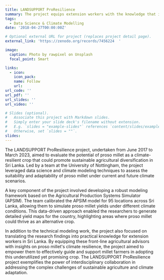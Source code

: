 ```yaml
---
title: LANDSUPPORT ProResilience   
summary: The project equips extension workers with the knowledge that is required for guiding millet farmers in Sri Lanka. 
tags:
  - Data Science & Climate Modelling
date: '2018-04-27T00:00:00Z'

# Optional external URL for project (replaces project detail page).
external_link: 'https://zenodo.org/records/7456224  '

image:
  caption: Photo by rawpixel on Unsplash
  focal_point: Smart

links:
  - icon: 
    icon_pack: 
    name: Follow
    url: 
url_code: ''
url_pdf: ''
url_slides: ''
url_video: ''

# Slides (optional).
#   Associate this project with Markdown slides.
#   Simply enter your slide deck's filename without extension.
#   E.g. `slides = "example-slides"` references `content/slides/example-slides.md`.
#   Otherwise, set `slides = ""`.
slides: 
---
```


The LANDSUPPORT ProResilience project, undertaken from June 2017 to March 2023, aimed to evaluate the potential of proso millet as a climate-resilient crop that could promote sustainable agricultural diversification in Sri Lanka. Led by a team at the University of Nottingham, the project leveraged data science and climate modeling techniques to assess the suitability and adaptability of proso millet under current and future climate scenarios.

A key component of the project involved developing a robust modeling framework based on the Agricultural Production Systems Simulator (APSIM). The team calibrated the APSIM model for 95 locations across Sri Lanka, allowing them to simulate proso millet yields under different climate conditions. This data-driven approach enabled the researchers to generate detailed yield maps for the country, highlighting areas where proso millet could thrive as an alternative crop.

In addition to the technical modeling work, the project also focused on translating the research findings into practical knowledge for extension workers in Sri Lanka. By equipping these front-line agricultural advisors with insights on proso millet's climate resilience, the project aimed to empower them to effectively guide and support millet farmers in adopting this underutilized yet promising crop. The LANDSUPPORT ProResilience project exemplifies the power of interdisciplinary collaboration in addressing the complex challenges of sustainable agriculture and climate adaptation.